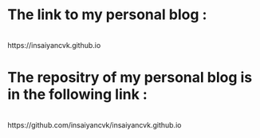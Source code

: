 <html>
    <body>
    <h1>The link to my personal blog : </h1><br>
       https://insaiyancvk.github.io
    <h1>The repositry of my personal blog is in the following link : </h1><br>
        https://github.com/insaiyancvk/insaiyancvk.github.io 
    </body>
</html>
